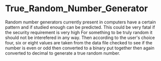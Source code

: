 # True_Random_Number_Generator
Random number generators currently present in computers have a certain pattern and if studied enough can be predicted. This could be very fatal if the security requirement is very high
For something to be truly random it should not be interefered in any way. 
Then according to the user's choice four, six or eight values are taken from the data file checked to see if the number is even or odd then converted to a binary put together then again converted to decimal to generate a true random number.
